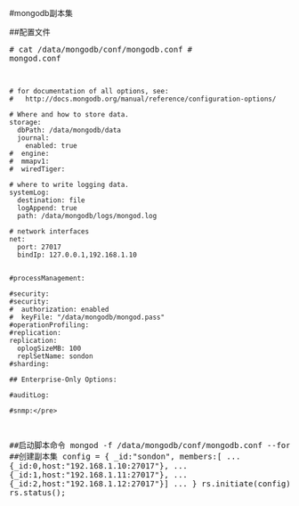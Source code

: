 #mongodb副本集

##配置文件
	<pre># cat /data/mongodb/conf/mongodb.conf
	# mongod.conf
	
	# for documentation of all options, see:
	#   http://docs.mongodb.org/manual/reference/configuration-options/
	
	# Where and how to store data.
	storage:
	  dbPath: /data/mongodb/data
	  journal:
	    enabled: true
	#  engine:
	#  mmapv1:
	#  wiredTiger:
	
	# where to write logging data.
	systemLog:
	  destination: file
	  logAppend: true
	  path: /data/mongodb/logs/mongod.log
	
	# network interfaces
	net:
	  port: 27017
	  bindIp: 127.0.0.1,192.168.1.10
	
	
	#processManagement:
	
	#security:
	#security:
	#  authorization: enabled
	#  keyFile: "/data/mongodb/mongod.pass"
	#operationProfiling:
	#replication:
	replication:
	  oplogSizeMB: 100
	  replSetName: sondon
	#sharding:
	
	## Enterprise-Only Options:
	
	#auditLog:
	
	#snmp:</pre>
##启动脚本命令
mongod -f /data/mongodb/conf/mongodb.conf --fork
##创建副本集
config = { _id:"sondon", members:[
... {_id:0,host:"192.168.1.10:27017"},
... {_id:1,host:"192.168.1.11:27017"},
... {_id:2,host:"192.168.1.12:27017"}]
... }
rs.initiate(config);
rs.status();

